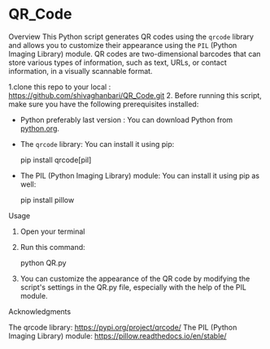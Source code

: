 # QR_Code

Overview
This Python script generates QR codes using the `qrcode` library and allows you to customize their appearance using the `PIL` (Python Imaging Library) module. QR codes are two-dimensional barcodes that can store various types of information, such as text, URLs, or contact information, in a visually scannable format.

1.clone this repo to your local : https://github.com/shivaghanbari/QR_Code.git
2. Before running this script, make sure you have the following prerequisites installed:

- Python preferably last version : You can download Python from [python.org](https://www.python.org/downloads/).

- The `qrcode` library: You can install it using pip:

   pip install qrcode[pil]
  
- The PIL (Python Imaging Library) module: You can install it using pip as well:
  
   pip install pillow


Usage 

1. Open your terminal
2. Run this command:

   python QR.py
   
3. You can customize the appearance of the QR code by modifying the script's settings in the QR.py file, especially with the help of the PIL module.


Acknowledgments

The qrcode library: https://pypi.org/project/qrcode/
The PIL (Python Imaging Library) module: https://pillow.readthedocs.io/en/stable/

